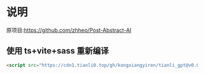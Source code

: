 # 说明

原项目:https://github.com/zhheo/Post-Abstract-AI

## 使用 ts+vite+sass 重新编译

```html
<script src="https://cdn1.tianli0.top/gh/kongxiangyiren/tianli_gpt@v0.0.3/dist/tianli_gpt.min.js"></script>
```

